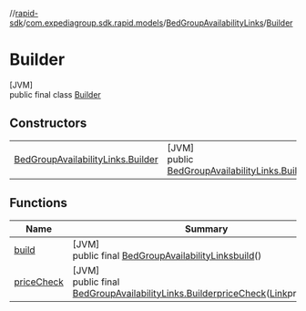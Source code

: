 //[rapid-sdk](../../../../index.md)/[com.expediagroup.sdk.rapid.models](../../index.md)/[BedGroupAvailabilityLinks](../index.md)/[Builder](index.md)

# Builder

[JVM]\
public final class [Builder](index.md)

## Constructors

| | |
|---|---|
| [BedGroupAvailabilityLinks.Builder](-bed-group-availability-links.-builder.md) | [JVM]<br>public [BedGroupAvailabilityLinks.Builder](index.md)[BedGroupAvailabilityLinks.Builder](-bed-group-availability-links.-builder.md)([Link](../../-link/index.md)priceCheck) |

## Functions

| Name | Summary |
|---|---|
| [build](build.md) | [JVM]<br>public final [BedGroupAvailabilityLinks](../index.md)[build](build.md)() |
| [priceCheck](price-check.md) | [JVM]<br>public final [BedGroupAvailabilityLinks.Builder](index.md)[priceCheck](price-check.md)([Link](../../-link/index.md)priceCheck) |
